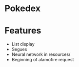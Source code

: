 # Pokedex

# Features
- List display
- Segues
- Neural network in resources/
- Beginning of alamofire request
